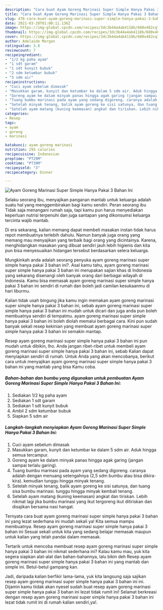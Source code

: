 ```yaml
---
description: "Cara buat Ayam Goreng Marinasi Super Simple Hanya Pakai 3 Bahan Ini Sederhana Untuk Jualan"
title: "Cara buat Ayam Goreng Marinasi Super Simple Hanya Pakai 3 Bahan Ini Sederhana Untuk Jualan"
slug: 476-cara-buat-ayam-goreng-marinasi-super-simple-hanya-pakai-3-bahan-ini-sederhana-untuk-jualan
date: 2021-03-20T01:00:11.136Z
image: https://img-global.cpcdn.com/recipes/3dc3b44a4ab4118b/680x482cq70/ayam-goreng-marinasi-super-simple-hanya-pakai-3-bahan-ini-foto-resep-utama.jpg
thumbnail: https://img-global.cpcdn.com/recipes/3dc3b44a4ab4118b/680x482cq70/ayam-goreng-marinasi-super-simple-hanya-pakai-3-bahan-ini-foto-resep-utama.jpg
cover: https://img-global.cpcdn.com/recipes/3dc3b44a4ab4118b/680x482cq70/ayam-goreng-marinasi-super-simple-hanya-pakai-3-bahan-ini-foto-resep-utama.jpg
author: Adelaide Morgan
ratingvalue: 3.8
reviewcount: 7
recipeingredient:
- "1/2 kg paha ayam"
- "1 sdt garam"
- "1 sdt kunyit bubuk"
- "2 sdm ketumbar bubuk"
- "5 sdm air"
recipeinstructions:
- "Cuci ayam sebelum dimasak"
- "Masukkan garam, kunyit dan ketumbar ke dalam 5 sdm air. Aduk hingga semua tercampur."
- "Goreng ayam ke dalam minyak panas hingga agak garing (jangan sampai terlalu garing)."
- "Tuang bumbu marinasi pada ayam yang sedang digoreng. caranya adalah dengan menuang setengahnya (2,5 sdm bumbu atau bisa dikira-kira). kemudian tunggu hingga minyak tenang."
- "Setelah minyak tenang, balik ayam goreng ke sisi satunya, dan tuang sisa bumbu marinasi. tunggu hingga minyak kembali tenang."
- "Setelah ayam matang (kuning keemasan) angkat dan tiriskan. Lebih nikmat lagi jika bumbu marinasi yang ikut tergoreng ikut ditiriskan dan disajikan bersama nasi hangat."
categories:
- Resep
tags:
- ayam
- goreng
- marinasi

katakunci: ayam goreng marinasi 
nutrition: 293 calories
recipecuisine: Indonesian
preptime: "PT29M"
cooktime: "PT39M"
recipeyield: "3"
recipecategory: Dinner

---
```



![Ayam Goreng Marinasi Super Simple Hanya Pakai 3 Bahan Ini](https://img-global.cpcdn.com/recipes/3dc3b44a4ab4118b/680x482cq70/ayam-goreng-marinasi-super-simple-hanya-pakai-3-bahan-ini-foto-resep-utama.jpg)

Selaku seorang ibu, menyajikan panganan mantab untuk keluarga adalah suatu hal yang menggembirakan bagi kamu sendiri. Peran seorang ibu Tidak saja menangani rumah saja, tapi kamu pun harus menyediakan keperluan nutrisi terpenuhi dan juga santapan yang dikonsumsi keluarga tercinta wajib mantab.

Di era  sekarang, kalian memang dapat membeli masakan instan tidak harus repot membuatnya terlebih dahulu. Namun banyak juga orang yang memang mau menyajikan yang terbaik bagi orang yang dicintainya. Karena, menghidangkan masakan yang dibuat sendiri jauh lebih higienis dan kita pun bisa menyesuaikan hidangan tersebut berdasarkan selera keluarga. 



Mungkinkah anda adalah seorang penyuka ayam goreng marinasi super simple hanya pakai 3 bahan ini?. Asal kamu tahu, ayam goreng marinasi super simple hanya pakai 3 bahan ini merupakan sajian khas di Indonesia yang sekarang disenangi oleh banyak orang dari berbagai wilayah di Indonesia. Kamu bisa memasak ayam goreng marinasi super simple hanya pakai 3 bahan ini sendiri di rumah dan boleh jadi camilan kesukaanmu di hari liburmu.

Kalian tidak usah bingung jika kamu ingin memakan ayam goreng marinasi super simple hanya pakai 3 bahan ini, sebab ayam goreng marinasi super simple hanya pakai 3 bahan ini mudah untuk dicari dan juga anda pun boleh membuatnya sendiri di tempatmu. ayam goreng marinasi super simple hanya pakai 3 bahan ini boleh diolah memalui berbagai cara. Kini pun sudah banyak sekali resep kekinian yang membuat ayam goreng marinasi super simple hanya pakai 3 bahan ini semakin mantap.

Resep ayam goreng marinasi super simple hanya pakai 3 bahan ini pun mudah untuk dibikin, lho. Anda jangan ribet-ribet untuk membeli ayam goreng marinasi super simple hanya pakai 3 bahan ini, sebab Kalian dapat menyiapkan sendiri di rumah. Untuk Anda yang akan mencobanya, berikut cara untuk menyajikan ayam goreng marinasi super simple hanya pakai 3 bahan ini yang mantab yang bisa Kamu coba.

<!--inarticleads1-->

##### Bahan-bahan dan bumbu yang digunakan untuk pembuatan Ayam Goreng Marinasi Super Simple Hanya Pakai 3 Bahan Ini:

1. Sediakan 1/2 kg paha ayam
1. Sediakan 1 sdt garam
1. Sediakan 1 sdt kunyit bubuk
1. Ambil 2 sdm ketumbar bubuk
1. Siapkan 5 sdm air




<!--inarticleads2-->

##### Langkah-langkah menyiapkan Ayam Goreng Marinasi Super Simple Hanya Pakai 3 Bahan Ini:

1. Cuci ayam sebelum dimasak
1. Masukkan garam, kunyit dan ketumbar ke dalam 5 sdm air. Aduk hingga semua tercampur.
1. Goreng ayam ke dalam minyak panas hingga agak garing (jangan sampai terlalu garing).
1. Tuang bumbu marinasi pada ayam yang sedang digoreng. caranya adalah dengan menuang setengahnya (2,5 sdm bumbu atau bisa dikira-kira). kemudian tunggu hingga minyak tenang.
1. Setelah minyak tenang, balik ayam goreng ke sisi satunya, dan tuang sisa bumbu marinasi. tunggu hingga minyak kembali tenang.
1. Setelah ayam matang (kuning keemasan) angkat dan tiriskan. Lebih nikmat lagi jika bumbu marinasi yang ikut tergoreng ikut ditiriskan dan disajikan bersama nasi hangat.




Ternyata cara buat ayam goreng marinasi super simple hanya pakai 3 bahan ini yang lezat sederhana ini mudah sekali ya! Kita semua mampu membuatnya. Resep ayam goreng marinasi super simple hanya pakai 3 bahan ini Sesuai sekali untuk kita yang sedang belajar memasak maupun untuk kalian yang telah pandai dalam memasak.

Tertarik untuk mencoba membuat resep ayam goreng marinasi super simple hanya pakai 3 bahan ini nikmat sederhana ini? Kalau kamu mau, yuk kita segera siapkan alat-alat dan bahan-bahannya, lalu bikin deh Resep ayam goreng marinasi super simple hanya pakai 3 bahan ini yang mantab dan simple ini. Betul-betul gampang kan. 

Jadi, daripada kalian berfikir lama-lama, yuk kita langsung saja sajikan resep ayam goreng marinasi super simple hanya pakai 3 bahan ini ini. Dijamin kamu tiidak akan nyesel sudah buat resep ayam goreng marinasi super simple hanya pakai 3 bahan ini lezat tidak rumit ini! Selamat berkreasi dengan resep ayam goreng marinasi super simple hanya pakai 3 bahan ini lezat tidak rumit ini di rumah kalian sendiri,ya!.


